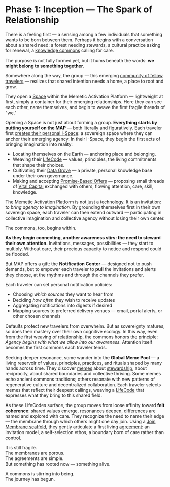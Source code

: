 # Phase 1: Inception — The Spark of Relationship

There is a feeling first — a sensing among a few individuals that something wants to be born between them. Perhaps it begins with a conversation about a shared need: a forest needing stewards, a cultural practice asking for renewal, a [knowledge commons](../../understanding-the-map/glossary.md) calling for care.

The purpose is not fully formed yet, but it hums beneath the words: **we might belong to something together**.

Somewhere along the way, the group — this emerging [community of fellow travelers](/understanding-the-map/glossary/#agent) — realizes that shared intention needs a home, a place to root and grow.

They open a [Space](/understanding-the-map/glossary/#agentspace) within the Memetic Activation Platform — lightweight at first, simply a container for their emerging relationships. Here they can see each other, name themselves, and begin to weave the first fragile threads of "we."

Opening a Space is not just about forming a group. **Everything starts by putting yourself on the MAP** — both literally and figuratively. Each traveler first [creates their personal I-Space](/understanding-the-map/glossary/#i-space): a sovereign space where they can anchor their emerging agency. In their I-Space, they begin the first acts of bringing imagination into reality:

- Locating themselves on the Earth — anchoring place and belonging.
- Weaving their [LifeCode](/understanding-the-map/glossary/#lifecode) — values, principles, the living commitments that shape their choices.
- Cultivating their [Data Grove](/understanding-the-map/glossary/#data-grove) — a private, personal knowledge base under their own governance.
- Making and accepting [Promise-Based Offers](/understanding-the-map/glossary/#offer) — proposing small threads of [Vital Capital](/understanding-the-map/glossary/#vital-capital) exchanged with others, flowing attention, care, skill, knowledge.

The Memetic Activation Platform is not just a technology. It is an invitation:  
*to bring agency to imagination.* By grounding themselves first in their own sovereign space, each traveler can then extend outward — participating in collective imagination and collective agency without losing their own center.

The commons, too, begins within.

**As they begin connecting, another awareness stirs: the need to steward their own attention.** Invitations, messages, possibilities — they start to multiply. Without care, their precious capacity to notice and respond could be flooded.

But MAP offers a gift: the **Notification Center** — designed not to push demands, but to empower each traveler to **pull** the invitations and alerts they choose, at the rhythms and through the channels they prefer.

Each traveler can set personal notification policies:

- Choosing *which sources* they want to hear from
- Deciding *how often* they wish to receive updates
- Aggregating notifications into digests if desired
- Mapping sources to preferred delivery venues — email, portal alerts, or other chosen channels

Defaults protect new travelers from overwhelm. But as sovereignty matures, so does their mastery over their own cognitive ecology. In this way, even from the first weaving of relationship, the commons honors the principle: *Agency begins with what we allow into our awareness.* Attention itself becomes the first commons each traveler tends.

Seeking deeper resonance, some wander into the **Global Meme Pool** — a living reservoir of values, principles, practices, and rituals shaped by many hands across time. They discover [memes](/understanding-the-map/glossary/#lifecode) about [stewardship](/understanding-the-map/glossary/#stewardship), about reciprocity, about shared boundaries and collective thriving. Some memes echo ancient commons traditions; others resonate with new patterns of regenerative culture and decentralized collaboration. Each traveler selects memes that reflect their deepest callings, weaving a [LifeCode](/understanding-the-map/glossary/#lifecode) that expresses what they bring to this shared field.

As these LifeCodes surface, the group moves from loose affinity toward **felt coherence**: shared values emerge, resonances deepen, differences are named and explored with care. They recognize the need to name their edge — the membrane through which others might one day join. Using a [Join Membrane scaffold](/understanding-the-map/glossary/#agentspace), they gently articulate a first living [agreement](/understanding-the-map/glossary/#agreement): an invitation model, a self-selection ethos, a boundary born of care rather than control.

It is still fragile.  
The membranes are porous.  
The agreements are simple.  
But something has rooted now — something alive.

A commons is stirring into being.  
The journey has begun.